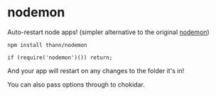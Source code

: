 # nodemon
Auto-restart node apps!
(simpler alternative to the original [nodemon](https://github.com/remy/nodemon))


`npm install thann/nodemon`

`if (require('nodemon')()) return;`

And your app will restart on any changes to the folder it's in!

You can also pass options through to chokidar.
